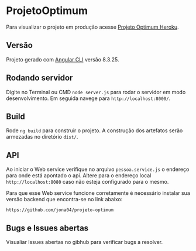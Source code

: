 # ProjetoOptimum

Para visualizar o projeto em produção acesse [Projeto Optimum Heroku](https://optimum-frontend.herokuapp.com/).

## Versão

Projeto gerado com [Angular CLI](https://github.com/angular/angular-cli) versão 8.3.25.

## Rodando servidor

Digite no Terminal ou CMD `node server.js` para rodar o servidor em modo desenvolvimento. Em seguida navege para `http://localhost:8000/`.

## Build

Rode `ng build` para construir o projeto. A construção dos artefatos serão armezadas no diretório `dist/`.

## API

Ao iniciar o Web service verifique no arquivo `pessoa.service.js` o endereço para onde está apontado o api. Altere para o endereço local `http://localhost:8080` caso não esteja configurado para o mesmo.

Para que esse Web service funcione corretamente é necessário instalar sua versão backend que encontra-se no link abaixo:

```
https://github.com/jona04/projeto-optimum
```

## Bugs e Issues abertas

Visualiar Issues abertas no gibhub para verificar bugs a resolver.
